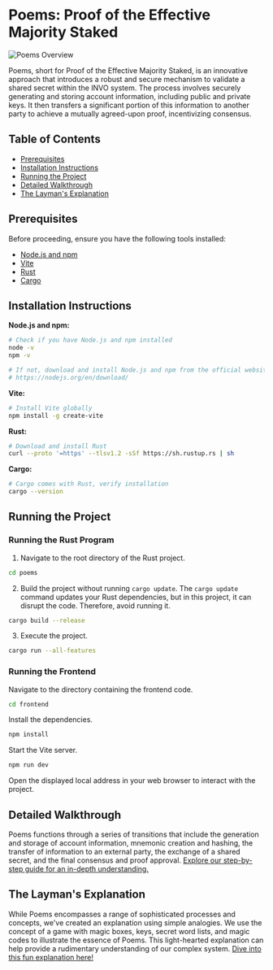 # Poems: Proof of the Effective Majority Staked

![Poems Overview](https://github.com/Invo-Technologies/poems/assets/43707795/08d7559e-9161-47f5-a263-307faed2f3cc)

Poems, short for Proof of the Effective Majority Staked, is an innovative approach that introduces a robust and secure mechanism to validate a shared secret within the INVO system. The process involves securely generating and storing account information, including public and private keys. It then transfers a significant portion of this information to another party to achieve a mutually agreed-upon proof, incentivizing consensus.

## Table of Contents

- [Prerequisites](#prerequisites)
- [Installation Instructions](#installation-instructions)
- [Running the Project](#running-the-project)
- [Detailed Walkthrough](#detailed-walkthrough)
- [The Layman's Explanation](#the-laymans-explanation)

## Prerequisites

Before proceeding, ensure you have the following tools installed:

- [Node.js and npm](https://nodejs.org/en/download/)
- [Vite](https://vitejs.dev/guide/#scaffolding-your-first-vite-project)
- [Rust](https://www.rust-lang.org/tools/install)
- [Cargo](https://doc.rust-lang.org/cargo/getting-started/installation.html)

## Installation Instructions

**Node.js and npm:**

```bash
# Check if you have Node.js and npm installed
node -v
npm -v

# If not, download and install Node.js and npm from the official website
# https://nodejs.org/en/download/
```

**Vite:**

```bash
# Install Vite globally
npm install -g create-vite
```

**Rust:**

```bash
# Download and install Rust
curl --proto '=https' --tlsv1.2 -sSf https://sh.rustup.rs | sh
```

**Cargo:**

```bash
# Cargo comes with Rust, verify installation
cargo --version
```

## Running the Project

### Running the Rust Program

1. Navigate to the root directory of the Rust project.

```bash
cd poems
```

2. Build the project without running `cargo update`. The `cargo update` command updates your Rust dependencies, but in this project, it can disrupt the code. Therefore, avoid running it.

```bash
cargo build --release
```

3. Execute the project.

```bash
cargo run --all-features
```

### Running the Frontend

Navigate to the directory containing the frontend code.

```bash
cd frontend
```

Install the dependencies.

```bash
npm install
```

Start the Vite server.

```bash
npm run dev
```

Open the displayed local address in your web browser to interact with the project.

## Detailed Walkthrough

Poems functions through a series of transitions that include the generation and storage of account information, mnemonic creation and hashing, the transfer of information to an external party, the exchange of a shared secret, and the final consensus and proof approval. [Explore our step-by-step guide for an in-depth understanding.](https://github.com/Invo-Technologies/poems/blob/main/README.md#transition-1-generation-and-storage-of-account-information)

## The Layman's Explanation

While Poems encompasses a range of sophisticated processes and concepts, we've created an explanation using simple analogies. We use the concept of a game with magic boxes, keys, secret word lists, and magic codes to illustrate the essence of Poems. This light-hearted explanation can help provide a rudimentary understanding of our complex system. [Dive into this fun explanation here!](https://github.com/Invo-Technologies/poems/blob/main/README.md#proof-of-the-effective-majority-stake-protocol-but-explained-in-simpler-terms)